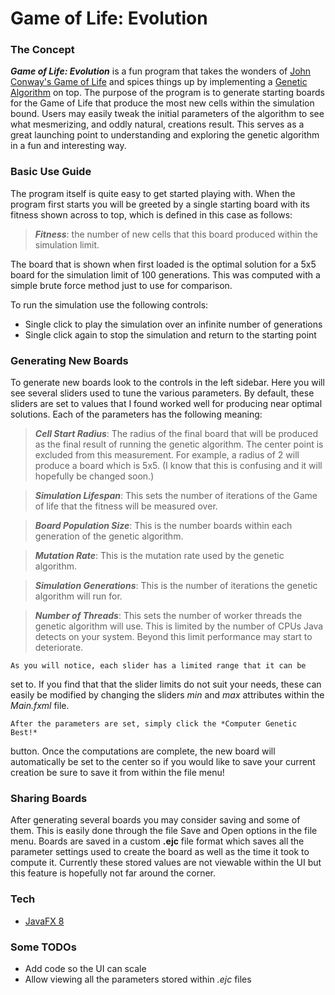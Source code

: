 # Game of Life: Evolution

### The Concept

***Game of Life: Evolution*** is a fun program that takes the wonders of
[John Conway's Game of Life](1) and spices things up by implementing a
[Genetic Algorithm](2) on top. The purpose of the program is to generate
starting boards for the Game of Life that produce the most new cells within the
simulation bound. Users may easily tweak the initial parameters of the algorithm
to see what mesmerizing, and oddly natural, creations result. This serves as a
great launching point to understanding and exploring the genetic algorithm in a
fun and interesting way. 

### Basic Use Guide

The program itself is quite easy to get started playing with. When the
program first starts you will be greeted by a single starting board
with its fitness shown across to top, which is defined in this case as follows:

> ***Fitness***: the number of new cells that this board produced within the
> 	simulation limit.

The board that is shown when first loaded is the optimal solution for a 5x5
board for the simulation limit of 100 generations. This was computed with a
simple brute force method just to use for comparison.

To run the simulation use the following controls:

- Single click to play the simulation over an infinite number of generations
- Single click again to stop the simulation and return to the starting point

### Generating New Boards

To generate new boards look to the controls in the left sidebar. Here you will
see several sliders used to tune the various parameters. By default, these
sliders are set to values that I found worked well for producing near optimal
solutions. Each of the parameters has the following meaning:

> ***Cell Start Radius***: The radius of the final board that will be produced
> 	as the final result of running the genetic algorithm. The center point is 
> 	excluded from this measurement. For example, a radius of 2 will produce a
> 	board which is 5x5. (I know that this is confusing and it will hopefully
> 	be changed soon.)

> ***Simulation Lifespan***: This sets the number of iterations of the Game of 
> 	life that the fitness will be measured over.

> ***Board Population Size***: This is the number boards within each generation
> 	of the genetic algorithm.

> ***Mutation Rate***: This is the mutation rate used by the genetic algorithm.

> ***Simulation Generations***: This is the number of iterations the genetic
> 	algorithm will run for.

> ***Number of Threads***: This sets the number of worker threads the genetic
> 	algorithm will use. This is limited by the number of CPUs Java detects on
> 	your system. Beyond this limit performance may start to deteriorate.

	As you will notice, each slider has a limited range that it can be
set to. If you find that that the slider limits do not suit your needs, these
can easily be modified by changing the sliders *min* and *max* attributes
within the *Main.fxml* file. 

	After the parameters are set, simply click the *Computer Genetic Best!*
button. Once the computations are complete, the new board will automatically be
set to the center so if you would like to save your current creation be sure to
save it from within the file menu!


### Sharing Boards

After generating several boards you may consider saving and some of them. This
is easily done through the file Save and Open options in the file menu. Boards
are saved in a custom **.ejc** file format which saves all the parameter
settings used to create the board as well as the time it took to compute it.
Currently these stored values are not viewable within the UI but this feature
is hopefully not far around the corner.

### Tech

- [JavaFX 8](http://docs.oracle.com/javase/8/javase-clienttechnologies.htm)

### Some TODOs

- Add code so the UI can scale
- Allow viewing all the parameters stored within *.ejc* files

[1]: https://en.wikipedia.org/wiki/Conway%27s_Game_of_Life]
[2]: https://en.wikipedia.org/wiki/Genetic_algorithm
